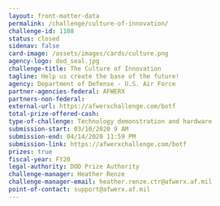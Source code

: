 ```yaml
---
layout: front-matter-data
permalink: /challenge/culture-of-innovation/
challenge-id: 1108
status: closed
sidenav: false
card-image: /assets/images/cards/culture.png
agency-logo: dod_seal.jpg
challenge-title: The Culture of Innovation
tagline: Help us create the base of the future!
agency: Department of Defense - U.S. Air Force
partner-agencies-federal: AFWERX
partners-non-federal:
external-url: https://afwerxchallenge.com/botf
total-prize-offered-cash:
type-of-challenge: Technology demonstration and hardware
submission-start: 03/10/2020 9 AM
submission-end: 04/14/2020 11:59 PM
submission-link: https://afwerxchallenge.com/botf
prizes: true
fiscal-year: FY20
legal-authority: DOD Prize Authority
challenge-manager: Heather Renze
challenge-manager-email: heather.renze.ctr@afwerx.af.mil
point-of-contact: support@afwerx.af.mil
---
```


